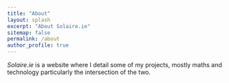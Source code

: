 ```yaml
---
title: "About"
layout: splash
excerpt: "About Solaire.ie"
sitemap: false
permalink: /about
author_profile: true
---
```


_Solaire.ie_ is a website where I detail some of my projects, mostly maths and technology particularly the intersection of the two.
